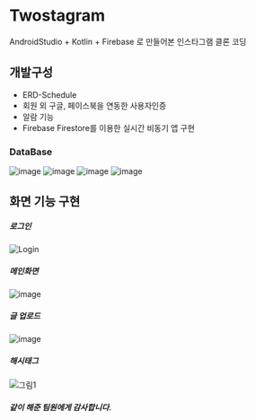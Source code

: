 # Twostagram

AndroidStudio + Kotlin + Firebase 로 만들어본 인스타그램 클론 코딩

## 개발구성
- ERD-Schedule
- 회원 외 구글, 페이스북을 연동한 사용자인증
- 알람 기능
- Firebase Firestore를 이용한 실시간 비동기 앱 구현

### DataBase
![image](https://user-images.githubusercontent.com/51068026/145673927-cf07b79b-6c7b-4e86-bbbb-c3cdf58e5e19.png)
![image](https://user-images.githubusercontent.com/51068026/145673942-84fc564a-4681-4a96-a3be-74930026f5a3.png)
![image](https://user-images.githubusercontent.com/51068026/145673958-7bb0b56a-3c2d-480f-94fa-05602cc6cc8a.png)
![image](https://user-images.githubusercontent.com/51068026/145673962-aa87e154-c852-4a73-957e-bb9b55279421.png)

## 화면 기능 구현

##### 로그인

![Login](https://user-images.githubusercontent.com/51068026/142094043-79070e9e-6181-4716-94ca-5641fa40f933.png)

##### 메인화면

![image](https://user-images.githubusercontent.com/51068026/142094121-133643a3-2dcc-4e13-8dba-786412a5fa78.png)

##### 글 업로드

![image](https://user-images.githubusercontent.com/51068026/142094184-1922cdd6-57b9-4dfa-8571-0f8d55745069.png)

##### 해시태그

![그림1](https://user-images.githubusercontent.com/51068026/142094532-cf6332b3-4bb2-4873-8851-f037cc885a17.gif)

##### 같이 해준 팀원에게 감사합니다.
